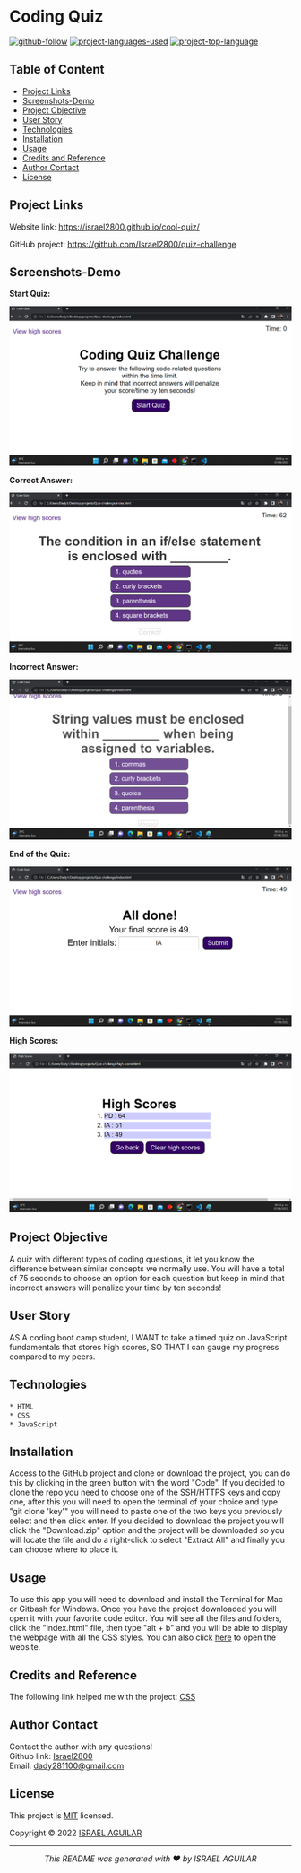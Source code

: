 # Coding Quiz

[![github-follow](https://img.shields.io/github/followers/israel2800?label=Follow&logoColor=blue&style=social)](https://github.com/israel2800)
[![project-languages-used](https://img.shields.io/github/languages/count/israel2800/team-profile-generator-challenge?color=important)](https://github.com/israel2800/quiz-challenge)
[![project-top-language](https://img.shields.io/github/languages/top/israel2800/quiz-challenge?color=orange)](https://github.com/israel2800/quiz-challenge)

## Table of Content
* [ Project Links ](#Project-Links)
* [ Screenshots-Demo ](#Screenshots)
* [ Project Objective ](#Project-Objective)
* [ User Story ](#User-Story)
* [ Technologies ](#Technologies)
* [ Installation ](#Installation)
* [ Usage ](#Usage)
* [ Credits and Reference ](#Credits-and-Reference)
* [ Author Contact ](#Author-Contact)
* [ License ](#License)

##  Project Links
Website link:
https://israel2800.github.io/cool-quiz/

GitHub project:
https://github.com/Israel2800/quiz-challenge


## Screenshots-Demo
**Start Quiz:**

![Screenshot of the inital part of the quiz.](images/screenshot-1.png)

**Correct Answer:**

![Screenshot when you answer a correct answer.](images/screenshot-2.png)

**Incorrect Answer:**

![Screenshot when you answer an incorrect answer.](images/screenshot-3.png)

**End of the Quiz:**

![Screenshot when you finish the quiz.](images/screenshot-4.png)

**High Scores:**

![Screenshot of High Scores.](images/screenshot-5.png)

## Project Objective
A quiz with different types of coding questions, it let you know the difference between similar concepts we normally use. You will have a total of 75 seconds to choose an option for each question but keep in mind that incorrect answers will penalize your time by ten seconds!

## User Story
AS A coding boot camp student, I WANT to take a timed quiz on JavaScript fundamentals that stores high scores, SO THAT I can gauge my progress compared to my peers.

## Technologies 
```
* HTML
* CSS
* JavaScript
```

## Installation
Access to the GitHub project and clone or download the project, you can do this by clicking in the green button with the word "Code". If you decided to clone the repo you need to choose one of the SSH/HTTPS keys and copy one, after this you will need to open the terminal of your choice and type "git clone 'key'" you will need to paste one of the two keys you previously select and then click enter. If you decided to download the project you will click the "Download.zip" option and the project will be downloaded so you will locate the file and do a right-click to select "Extract All" and finally you can choose where to place it.

## Usage 
To use this app you will need to download and install the Terminal for Mac or Gitbash for Windows. Once you have the project downloaded you will open it with your favorite code editor. You will see all the files and folders, click the "index.html" file, then type "alt + b" and you will be able to display the webpage with all the CSS styles. You can also click [here](https://israel2800.github.io/quiz-challenge/) to open the website.

## Credits and Reference
The following link helped me with the project: [CSS](https://developer.mozilla.org/es/docs/Web/CSS)

## Author Contact
Contact the author with any questions!<br>
Github link: [Israel2800](https://github.com/israel2800)<br>
Email: dady281100@gmail.com

## License
This project is [MIT](https://choosealicense.com/licenses/mit/) licensed.<br />

Copyright © 2022 [ISRAEL AGUILAR](https://github.com/israel2800)

<hr>
<p align='center'><i>
This README was generated with ❤️ by ISRAEL AGUILAR
</i></p>
